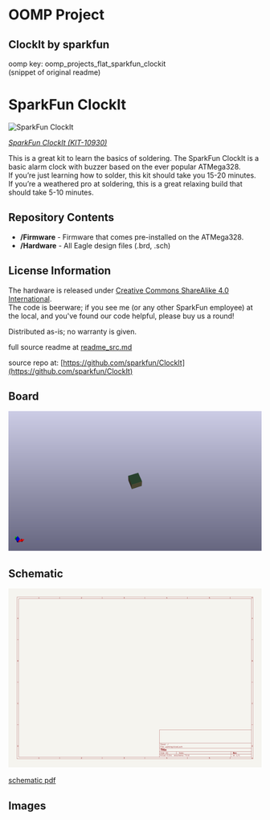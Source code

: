 # OOMP Project  
## ClockIt  by sparkfun  
  
oomp key: oomp_projects_flat_sparkfun_clockit  
(snippet of original readme)  
  
SparkFun ClockIt  
================  
  
![SparkFun ClockIt](https://cdn.sparkfun.com//assets/parts/6/0/8/3/10930-11.jpg)  
  
[*SparkFun ClockIt (KIT-10930)*](https://www.sparkfun.com/products/10930)  
  
This is a great kit to learn the basics of soldering. The SparkFun ClockIt is a basic alarm clock with buzzer based on the ever popular ATMega328.   
If you’re just learning how to solder, this kit should take you 15-20 minutes.   
If you’re a weathered pro at soldering, this is a great relaxing build that should take 5-10 minutes.  
  
Repository Contents  
-------------------  
* **/Firmware** - Firmware that comes pre-installed on the ATMega328.   
* **/Hardware** - All Eagle design files (.brd, .sch)  
  
  
License Information  
-------------------  
The hardware is released under [Creative Commons ShareAlike 4.0 International](https://creativecommons.org/licenses/by-sa/4.0/).  
The code is beerware; if you see me (or any other SparkFun employee) at the local, and you've found our code helpful, please buy us a round!  
  
Distributed as-is; no warranty is given.  
  
  full source readme at [readme_src.md](readme_src.md)  
  
source repo at: [https://github.com/sparkfun/ClockIt](https://github.com/sparkfun/ClockIt)  
## Board  
  
[![working_3d.png](working_3d_600.png)](working_3d.png)  
## Schematic  
  
[![working_schematic.png](working_schematic_600.png)](working_schematic.png)  
  
[schematic pdf](working_schematic.pdf)  
## Images  
